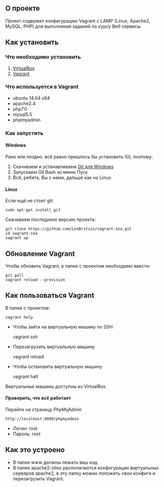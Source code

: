 ## О проекте

Проект содержит конфигурацию Vagrant с LAMP (Linux, Apache2, MySQL, PHP) для выполнения заданий по курсу Веб сервисы

## Как установить

### Что необходимо установить

1. [VirtualBox](https://www.virtualbox.org/wiki/Downloads)
2. [Vagrant](https://www.vagrantup.com/downloads.html)

### Что используется в Vagrant

* ubuntu 14.04 x64
* apache2.4
* php7.0
* mysql5.5
* phpmyadmin

### Как запустить

#### Windows

Рано или поздно, всё равно пришлось бы установить Git, поэтому:

1. Скачиваем и устанавливаем [Git для Windows](https://git-scm.com/download/win)
2. Запускаем Git Bash из меню Пуск
3. Всё, ребята, Вы с нами, дальше как на Linux.

#### Linux
Если ещё не стоит git:
```
sudo apt-get install git
```

Скачиваем последнюю версию проекта:

```
git clone https://github.com/LexBritvin/vagrant-soa.git
cd vagrant-soa
vagrant up
```

## Обновление Vagrant

Чтобы обновить Vagrant, в папке с проектом необходимо ввести:

```
git pull
vagrant reload --provision
```

## Как пользоваться Vagrant

В папке с проектом:

    vagrant help

* Чтобы зайти на виртуальную машину по SSH

    vagrant ssh

* Перезагрузить виртуальную машину

    vagrant reload

* Чтобы остановить виртуальную машину

    vagrant halt

Виртуальные машины доступны из VirtualBox.

#### Проверить, что всё работает

Перейти на страницу PhpMyAdmin
```
http://localhost:8080/phpmyadmin
```
* Логин: root
* Пароль: root

## Как это устроено

* В папке www должны лежать ваш код. 
* В папке apache2-sites располагаются конфигурации виртуальных серверов apache2, в эту папку можно положить свои конфиги и перезагрузить Vagrant.

